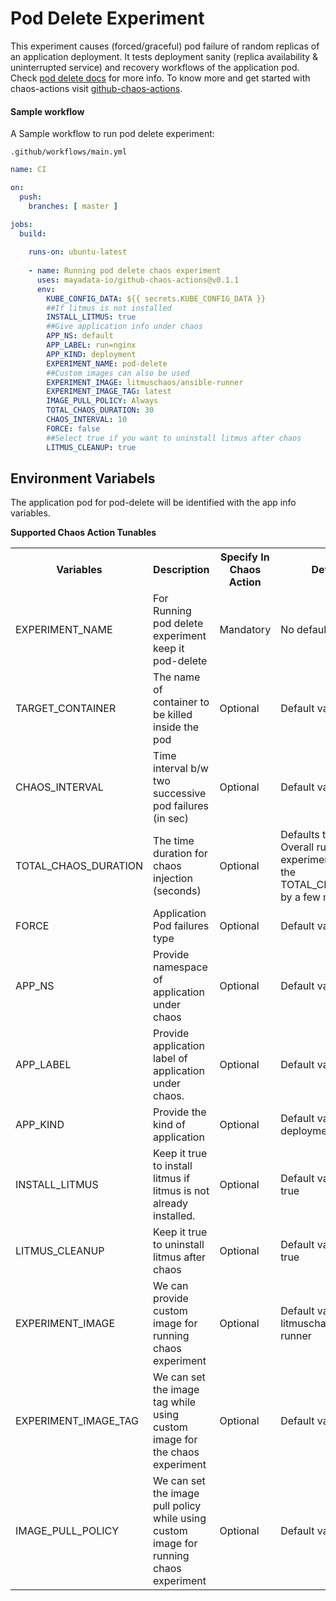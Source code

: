 # Pod Delete Experiment

This experiment causes (forced/graceful) pod failure of random replicas of an application deployment. It tests deployment sanity (replica availability & uninterrupted service) and recovery workflows of the application pod. Check <a href="https://docs.litmuschaos.io/docs/pod-delete/">pod delete docs</a> for more info. To know more and get started with chaos-actions visit <a href="https://github.com/mayadata-io/github-chaos-actions/blob/master/README.md">github-chaos-actions</a>. 

#### Sample workflow 

A Sample workflow to run pod delete experiment:

`.github/workflows/main.yml`

```yaml
name: CI

on:
  push:
    branches: [ master ]

jobs:
  build:
    
    runs-on: ubuntu-latest
          
    - name: Running pod delete chaos experiment
      uses: mayadata-io/github-chaos-actions@v0.1.1
      env:
        KUBE_CONFIG_DATA: ${{ secrets.KUBE_CONFIG_DATA }}
        ##If litmus is not installed
        INSTALL_LITMUS: true
        ##Give application info under chaos
        APP_NS: default
        APP_LABEL: run=nginx
        APP_KIND: deployment
        EXPERIMENT_NAME: pod-delete
        ##Custom images can also be used
        EXPERIMENT_IMAGE: litmuschaos/ansible-runner
        EXPERIMENT_IMAGE_TAG: latest
        IMAGE_PULL_POLICY: Always     
        TOTAL_CHAOS_DURATION: 30
        CHAOS_INTERVAL: 10
        FORCE: false
        ##Select true if you want to uninstall litmus after chaos
        LITMUS_CLEANUP: true
```

## Environment Variabels

The application pod for pod-delete will be identified with the app info variables.


**Supported Chaos Action Tunables**

<table>
  <tr>
    <th> Variables </th>
    <th> Description </th>
    <th> Specify In Chaos Action </th>
    <th> Default Value </th>
  </tr>
  <tr> 
    <td> EXPERIMENT_NAME </td>
    <td> For Running pod delete experiment keep it pod-delete </td>
    <td> Mandatory </td>
    <td> No default value </td>
  </tr>
  <tr> 
    <td> TARGET_CONTAINER </td>
    <td> The name of container to be killed inside the pod </td>
    <td> Optional </td>
    <td> Default value is nginx</td>
  </tr>
  <tr> 
    <td> CHAOS_INTERVAL </td>
    <td> 	Time interval b/w two successive pod failures (in sec) </td>
    <td> Optional </td>
    <td> Default value is 5s </td>
  </tr>
  <tr> 
    <td> TOTAL_CHAOS_DURATION </td>
    <td> The time duration for chaos injection (seconds) </td>
    <td> Optional </td>
    <td> Defaults to 15s, NOTE: Overall run duration of the experiment may exceed the TOTAL_CHAOS_DURATION by a few min </td>
  </tr>
    <tr> 
    <td> FORCE </td>
    <td> Application Pod failures type </td>
    <td> Optional </td>
    <td> Default value false </td>
  </tr>
  <tr> 
    <td> APP_NS </td>
    <td> Provide namespace of application under chaos </td>
    <td> Optional </td>
    <td> Default value is default</td>
  </tr>
  <tr>
    <td> APP_LABEL  </td>
    <td> Provide application label of application under chaos. </td>
    <td> Optional </td>
    <td> Default value is run=nginx </td>
  </tr>
  <tr>
    <td> APP_KIND </td>
    <td> Provide the kind of application   </td>
    <td> Optional  </td>
    <td> Default value is deployment </td>
  </tr>
  <tr>
    <td> INSTALL_LITMUS </td>
    <td> Keep it true to install litmus if litmus is not already installed.</td>
    <td> Optional </td>
    <td> Default value is not set to true </td>
  </tr>
  <tr>
    <td> LITMUS_CLEANUP </td>
    <td> Keep it true to uninstall litmus after chaos </td>
    <td> Optional </td>
    <td> Default value is not set to true </td>
  </tr>
  <tr>
    <td> EXPERIMENT_IMAGE </td>
    <td> We can provide custom image for running chaos experiment </td>
    <td> Optional </td>
    <td> Default value is litmuschaos/ansible-runner </td>
  </tr>
  <tr>
    <td> EXPERIMENT_IMAGE_TAG </td>
    <td> We can set the image tag while using custom image for the chaos experiment </td>
    <td> Optional </td>
    <td> Default value is latest </td>
  </tr>  
  <tr>
    <td>IMAGE_PULL_POLICY </td>
    <td> We can set the image pull policy while using custom image for running chaos experiment </td>
    <td> Optional </td>
    <td> Default value is Always </td>
  </tr>  
</table>
